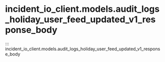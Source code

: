 # incident_io_client.models.audit_logs_holiday_user_feed_updated_v1_response_body

::: incident_io_client.models.audit_logs_holiday_user_feed_updated_v1_response_body